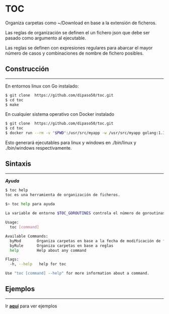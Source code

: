 # TOC 
Organiza carpetas como ~/Download en base a la extensión de ficheros.

Las reglas de organización se definen el un fichero json que debe ser pasado como argumento al ejecutable.

Las reglas se definen con expresiones regulares para abarcar el mayor número de casos y combinaciones de nombre de fichero posibles. 



## Construcción
***
En entornos linux con Go instalado:
```sh
$ git clone  https://github.com/dipaso50/toc.git
$ cd toc
$ make
```
En cualquier sistema operativo con Docker instalado 
```sh
$ git clone  https://github.com/dipaso50/toc.git
$ cd toc
$ docker run --rm -v "$PWD":/usr/src/myapp -w /usr/src/myapp golang:1.15.6 make
```
Esto generará ejecutables para linux y windows en ./bin/linux y ./bin/windows respectivamente.

## Sintaxis
***

***Ayuda***
```sh
$ toc help
toc es una herramienta de organización de ficheros.
	
$> toc help para ayuda 

La variable de entorno $TOC_GOROUTINES controla el número de goroutinas que realizan el trabajo (por defecto 20)

Usage:
  toc [command]

Available Commands:
  byMod       Organiza carpetas en base a la fecha de modificación de ficheros
  byRule      Organiza carpetas en base a reglas
  help        Help about any command

Flags:
  -h, --help   help for toc

Use "toc [command] --help" for more information about a command.

```
## Ejemplos
***
Ir **[aquí](example/README.MD)** para ver ejemplos